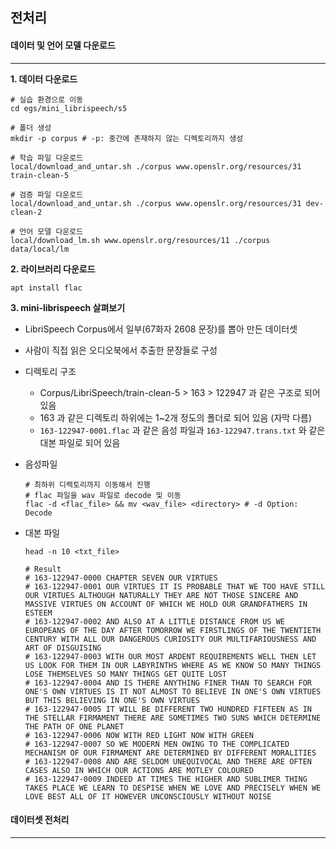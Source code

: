 ## 전처리

#### 데이터 및 언어 모델 다운로드

---

**1. 데이터  다운로드**

```shell
# 실습 환경으로 이동
cd egs/mini_librispeech/s5

# 폴더 생성
mkdir -p corpus # -p: 중간에 존재하지 않는 디렉토리까지 생성

# 학습 파일 다운로드
local/download_and_untar.sh ./corpus www.openslr.org/resources/31 train-clean-5

# 검증 파일 다운로드
local/download_and_untar.sh ./corpus www.openslr.org/resources/31 dev-clean-2

# 언어 모델 다운로드
local/download_lm.sh www.openslr.org/resources/11 ./corpus data/local/lm
```



**2. 라이브러리 다운로드**

```shell
apt install flac
```



**3. mini-librispeech 살펴보기**

- LibriSpeech Corpus에서 일부(67화자 2608 문장)를 뽑아 만든 데이터셋

- 사람이 직접 읽은 오디오북에서 추출한 문장들로 구성

- 디렉토리 구조

  - Corpus/LibriSpeech/train-clean-5 > 163 > 122947 과 같은 구조로 되어 있음
  - 163 과 같은 디렉토리 하위에는 1~2개 정도의 폴더로 되어 있음 (자막 다름)
  -  `163-122947-0001.flac` 과 같은 음성 파일과 `163-122947.trans.txt` 와 같은 대본 파일로 되어 있음

- 음성파일

  ```shell
  # 최하위 디렉토리까지 이동해서 진행
  # flac 파일을 wav 파일로 decode 및 이동
  flac -d <flac_file> && mv <wav_file> <directory> # -d Option: Decode
  ```

- 대본 파일

  ```shell
  head -n 10 <txt_file>
  
  # Result
  # 163-122947-0000 CHAPTER SEVEN OUR VIRTUES
  # 163-122947-0001 OUR VIRTUES IT IS PROBABLE THAT WE TOO HAVE STILL OUR VIRTUES ALTHOUGH NATURALLY THEY ARE NOT THOSE SINCERE AND MASSIVE VIRTUES ON ACCOUNT OF WHICH WE HOLD OUR GRANDFATHERS IN ESTEEM
  # 163-122947-0002 AND ALSO AT A LITTLE DISTANCE FROM US WE EUROPEANS OF THE DAY AFTER TOMORROW WE FIRSTLINGS OF THE TWENTIETH CENTURY WITH ALL OUR DANGEROUS CURIOSITY OUR MULTIFARIOUSNESS AND ART OF DISGUISING
  # 163-122947-0003 WITH OUR MOST ARDENT REQUIREMENTS WELL THEN LET US LOOK FOR THEM IN OUR LABYRINTHS WHERE AS WE KNOW SO MANY THINGS LOSE THEMSELVES SO MANY THINGS GET QUITE LOST
  # 163-122947-0004 AND IS THERE ANYTHING FINER THAN TO SEARCH FOR ONE'S OWN VIRTUES IS IT NOT ALMOST TO BELIEVE IN ONE'S OWN VIRTUES BUT THIS BELIEVING IN ONE'S OWN VIRTUES
  # 163-122947-0005 IT WILL BE DIFFERENT TWO HUNDRED FIFTEEN AS IN THE STELLAR FIRMAMENT THERE ARE SOMETIMES TWO SUNS WHICH DETERMINE THE PATH OF ONE PLANET
  # 163-122947-0006 NOW WITH RED LIGHT NOW WITH GREEN
  # 163-122947-0007 SO WE MODERN MEN OWING TO THE COMPLICATED MECHANISM OF OUR FIRMAMENT ARE DETERMINED BY DIFFERENT MORALITIES
  # 163-122947-0008 AND ARE SELDOM UNEQUIVOCAL AND THERE ARE OFTEN CASES ALSO IN WHICH OUR ACTIONS ARE MOTLEY COLOURED
  # 163-122947-0009 INDEED AT TIMES THE HIGHER AND SUBLIMER THING TAKES PLACE WE LEARN TO DESPISE WHEN WE LOVE AND PRECISELY WHEN WE LOVE BEST ALL OF IT HOWEVER UNCONSCIOUSLY WITHOUT NOISE
  ```



#### 데이터셋 전처리

---

